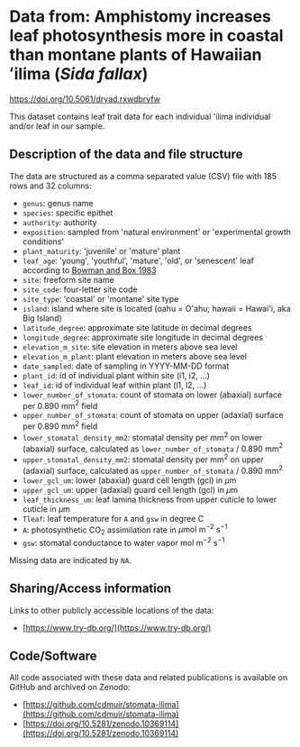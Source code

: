 # Data from: Amphistomy increases leaf photosynthesis more in coastal than montane plants of Hawaiian ʻilima (*Sida fallax*)

https://doi.org/10.5061/dryad.rxwdbrvfw

This dataset contains leaf trait data for each individual 'ilima individual and/or leaf in our sample.

## Description of the data and file structure

The data are structured as a comma separated value (CSV) file with 185 rows and 32 columns:

* `genus`: genus name
* `species`: specific epithet
* `authority`: authority
* `exposition`: sampled from 'natural environment' or 'experimental growth conditions'
* `plant_maturity`: 'juvenile' or 'mature' plant
* `leaf_age`: 'young', 'youthful', 'mature', 'old', or 'senescent' leaf according to [Bowman and Box 1983](https://doi.org/10.1111/j.1442-9993.1983.tb01515.x)
* `site`: freeform site name
* `site_code`: four-letter site code
* `site_type`: 'coastal' or 'montane' site type
* `island`: island where site is located (oahu = O'ahu; hawaii = Hawai'i, aka Big Island)
* `latitude_degree`: approximate site latitude in decimal degrees
* `longitude_degree`: approximate site longitude in decimal degrees
* `elevation_m_site`: site elevation in meters above sea level
* `elevation_m_plant`: plant elevation in meters above sea level
* `date_sampled`: date of sampling in YYYY-MM-DD format
* `plant_id`: id of individual plant within site (i1, i2, ...)
* `leaf_id`: id of individual leaf within plant (l1, l2, ...)
* `lower_number_of_stomata`: count of stomata on lower (abaxial) surface per 0.890 mm$^{2}$ field
* `upper_number_of_stomata`: count of stomata on upper (adaxial) surface per 0.890 mm$^{2}$ field
* `lower_stomatal_density_mm2`: stomatal density per mm$^2$ on lower (abaxial) surface, calculated as `lower_number_of_stomata` / 0.890 mm$^{2}$
* `upper_stomatal_density_mm2`: stomatal density per mm$^2$ on upper (adaxial) surface, calculated as `upper_number_of_stomata` / 0.890 mm$^{2}$
* `lower_gcl_um`: lower (abaxial) guard cell length (gcl) in $\mu$m
* `upper_gcl_um`: upper (adaxial) guard cell length (gcl) in $\mu$m
* `leaf_thickness_um`: leaf lamina thickness from upper cuticle to lower cuticle in $\mu$m
* `Tleaf`: leaf temperature for `A` and `gsw` in degree C
* `A`: photosynthetic CO$_2$ assimilation rate in $\mu \text{mol}~\text{m}^{-2}~\text{s}^{-1}$
* `gsw`: stomatal conductance to water vapor $\text{mol}~\text{m}^{-2}~\text{s}^{-1}$

Missing data are indicated by `NA`.

## Sharing/Access information

Links to other publicly accessible locations of the data:
 - [https://www.try-db.org/](https://www.try-db.org/)

## Code/Software

All code associated with these data and related publications is available on GitHub and archived on Zenodo:
  - [https://github.com/cdmuir/stomata-ilima](https://github.com/cdmuir/stomata-ilima)
  - [https://doi.org/10.5281/zenodo.10369114](https://doi.org/10.5281/zenodo.10369114)
